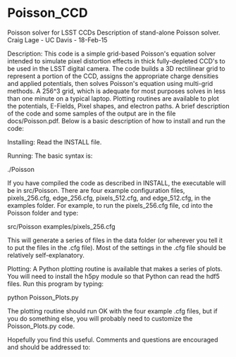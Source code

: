 # Poisson_CCD
Poisson solver for LSST CCDs
Description of stand-alone Poisson solver.
Craig Lage - UC Davis - 18-Feb-15

Description: This code is a simple grid-based Poisson's equation solver intended to simulate pixel distortion effects in thick fully-depleted CCD's to be used in the LSST digital camera.  The code builds a 3D rectilinear grid to represent a portion of the CCD, assigns the appropriate charge densities and applied potentials, then solves Poisson's equation using multi-grid methods.  A 256^3 grid, which is adequate for most purposes solves in less than one minute on a typical laptop.  Plotting routines are available to plot the potentials, E-Fields, Pixel shapes, and electron paths.  A brief description of the code and some samples of the output are in the file docs/Poisson.pdf.  Below is a basic description of how to install and run the code:

Installing: Read the INSTALL file.

Running:  The basic syntax is:

./Poisson <configuration file>

If you have compiled the code as described in INSTALL, the executable will be in src/Poisson.  There are four example configuration files, pixels_256.cfg, edge_256.cfg, pixels_512.cfg, and edge_512.cfg, in the examples folder.  For example, to run the pixels_256.cfg file, cd into the Poisson folder and type:

src/Poisson examples/pixels_256.cfg

This will generate a series of files in the data folder (or wherever you tell it to put the files in the .cfg file).
Most of the settings in the .cfg file should be relatively self-explanatory.

Plotting:  A Python plotting routine is available that makes a series of plots.  You will need to install the h5py module so that Python can read the hdf5 files.  Run this program by typing:

python Poisson_Plots.py <configuration file>

The plotting routine should run OK with the four example .cfg files, but if you do something else, you will probably need to customize the Poisson_Plots.py code.

Hopefully you find this useful.  Comments and questions are encouraged and should be addressed to:

